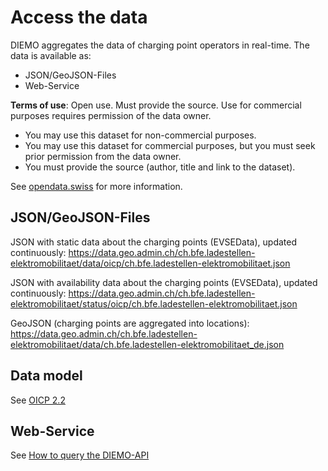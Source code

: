 # Access the data

DIEMO aggregates the data of charging point operators in real-time. The data is available as:

* JSON/GeoJSON-Files
* Web-Service

**Terms of use**: Open use. Must provide the source. Use for commercial purposes requires permission of the data owner.

* You may use this dataset for non-commercial purposes.
* You may use this dataset for commercial purposes, but you must seek prior permission from the data owner.
* You must provide the source (author, title and link to the dataset).

See [opendata.swiss](https://opendata.swiss/dataset/ladestationen-fuer-elektroautos/) for more information.

## JSON/GeoJSON-Files

JSON with static data about the charging points (EVSEData), updated continuously:
https://data.geo.admin.ch/ch.bfe.ladestellen-elektromobilitaet/data/oicp/ch.bfe.ladestellen-elektromobilitaet.json

JSON with availability data about the charging points (EVSEData), updated continuously:
https://data.geo.admin.ch/ch.bfe.ladestellen-elektromobilitaet/status/oicp/ch.bfe.ladestellen-elektromobilitaet.json

GeoJSON (charging points are aggregated into locations):
https://data.geo.admin.ch/ch.bfe.ladestellen-elektromobilitaet/data/ch.bfe.ladestellen-elektromobilitaet_de.json

## Data model
See [OICP 2.2](https://github.com/hubject/oicp/releases/download/v2.2/OICP-CPO-2.2.pdf)

## Web-Service

See [How to query the DIEMO-API](https://github.com/SFOE/DIEMO-Documentation/blob/master/How%20to%20query%20DIEMO.md)
